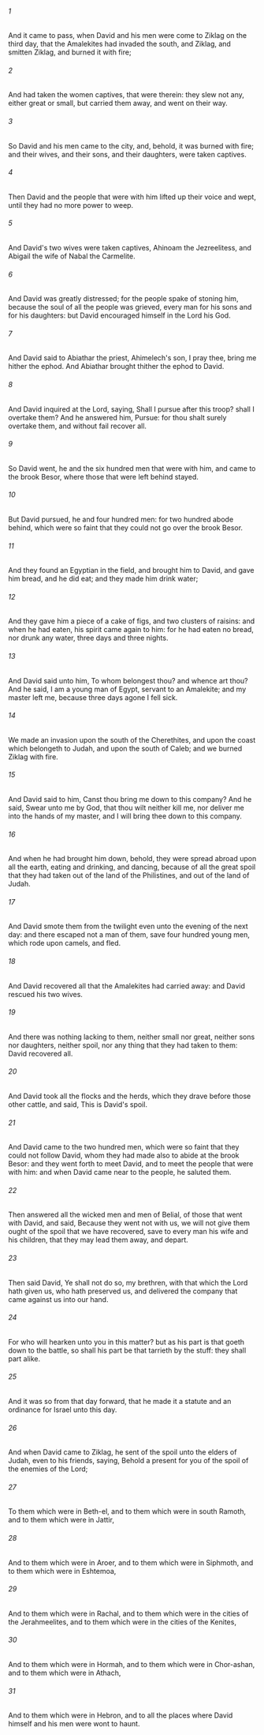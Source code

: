 ###### 1
And it came to pass, when David and his men were come to Ziklag on the third day, that the Amalekites had invaded the south, and Ziklag, and smitten Ziklag, and burned it with fire;

###### 2
And had taken the women captives, that were therein: they slew not any, either great or small, but carried them away, and went on their way.

###### 3
So David and his men came to the city, and, behold, it was burned with fire; and their wives, and their sons, and their daughters, were taken captives.

###### 4
Then David and the people that were with him lifted up their voice and wept, until they had no more power to weep.

###### 5
And David's two wives were taken captives, Ahinoam the Jezreelitess, and Abigail the wife of Nabal the Carmelite.

###### 6
And David was greatly distressed; for the people spake of stoning him, because the soul of all the people was grieved, every man for his sons and for his daughters: but David encouraged himself in the Lord his God.

###### 7
And David said to Abiathar the priest, Ahimelech's son, I pray thee, bring me hither the ephod. And Abiathar brought thither the ephod to David.

###### 8
And David inquired at the Lord, saying, Shall I pursue after this troop? shall I overtake them? And he answered him, Pursue: for thou shalt surely overtake them, and without fail recover all.

###### 9
So David went, he and the six hundred men that were with him, and came to the brook Besor, where those that were left behind stayed.

###### 10
But David pursued, he and four hundred men: for two hundred abode behind, which were so faint that they could not go over the brook Besor.

###### 11
And they found an Egyptian in the field, and brought him to David, and gave him bread, and he did eat; and they made him drink water;

###### 12
And they gave him a piece of a cake of figs, and two clusters of raisins: and when he had eaten, his spirit came again to him: for he had eaten no bread, nor drunk any water, three days and three nights.

###### 13
And David said unto him, To whom belongest thou? and whence art thou? And he said, I am a young man of Egypt, servant to an Amalekite; and my master left me, because three days agone I fell sick.

###### 14
We made an invasion upon the south of the Cherethites, and upon the coast which belongeth to Judah, and upon the south of Caleb; and we burned Ziklag with fire.

###### 15
And David said to him, Canst thou bring me down to this company? And he said, Swear unto me by God, that thou wilt neither kill me, nor deliver me into the hands of my master, and I will bring thee down to this company.

###### 16
And when he had brought him down, behold, they were spread abroad upon all the earth, eating and drinking, and dancing, because of all the great spoil that they had taken out of the land of the Philistines, and out of the land of Judah.

###### 17
And David smote them from the twilight even unto the evening of the next day: and there escaped not a man of them, save four hundred young men, which rode upon camels, and fled.

###### 18
And David recovered all that the Amalekites had carried away: and David rescued his two wives.

###### 19
And there was nothing lacking to them, neither small nor great, neither sons nor daughters, neither spoil, nor any thing that they had taken to them: David recovered all.

###### 20
And David took all the flocks and the herds, which they drave before those other cattle, and said, This is David's spoil.

###### 21
And David came to the two hundred men, which were so faint that they could not follow David, whom they had made also to abide at the brook Besor: and they went forth to meet David, and to meet the people that were with him: and when David came near to the people, he saluted them.

###### 22
Then answered all the wicked men and men of Belial, of those that went with David, and said, Because they went not with us, we will not give them ought of the spoil that we have recovered, save to every man his wife and his children, that they may lead them away, and depart.

###### 23
Then said David, Ye shall not do so, my brethren, with that which the Lord hath given us, who hath preserved us, and delivered the company that came against us into our hand.

###### 24
For who will hearken unto you in this matter? but as his part is that goeth down to the battle, so shall his part be that tarrieth by the stuff: they shall part alike.

###### 25
And it was so from that day forward, that he made it a statute and an ordinance for Israel unto this day.

###### 26
And when David came to Ziklag, he sent of the spoil unto the elders of Judah, even to his friends, saying, Behold a present for you of the spoil of the enemies of the Lord;

###### 27
To them which were in Beth-el, and to them which were in south Ramoth, and to them which were in Jattir,

###### 28
And to them which were in Aroer, and to them which were in Siphmoth, and to them which were in Eshtemoa,

###### 29
And to them which were in Rachal, and to them which were in the cities of the Jerahmeelites, and to them which were in the cities of the Kenites,

###### 30
And to them which were in Hormah, and to them which were in Chor-ashan, and to them which were in Athach,

###### 31
And to them which were in Hebron, and to all the places where David himself and his men were wont to haunt.

